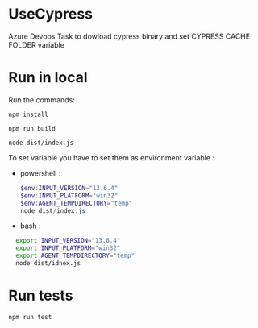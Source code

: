 # UseCypress

Azure Devops Task to dowload cypress binary and set CYPRESS CACHE FOLDER variable

# Run in local

Run the commands:

`npm install`

`npm run build`

`node dist/index.js`

To set variable you have to set them as environment variable :

- powershell :

  ```PowerShell
  $env:INPUT_VERSION="13.6.4"
  $env:INPUT_PLATFORM="win32"
  $env:AGENT_TEMPDIRECTORY="temp"
  node dist/index.js


  ```

- bash :

```bash
  export INPUT_VERSION="13.6.4"
  export INPUT_PLATFORM="win32"
  export AGENT_TEMPDIRECTORY="temp"
  node dist/idnex.js
```

# Run tests

```Shell
npm run test
```
